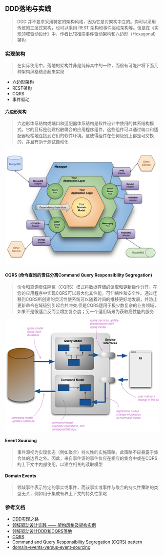 ## DDD落地与实践
> DDD 并不要求采用特定的架构风格，因为它是对架构中立的。你可以采用传统的三层式架构，也可以采用 REST 架构和事件驱动架构等。但是在《实现领域驱动设计》中，作者比较推崇事件驱动架构和六边形（Hexagonal）架构
### 实现架构
> 在实际使用中，落地的架构并非是纯粹其中的一种，而很有可能户将下面几种架构风格结合起来实现
* 六边形架构
* REST架构
* CQRS
* 事件驱动
#### 六边形架构
> 六边形体系结构或端口和适配器体系结构是软件设计中使用的体系结构模式。它的目标是创建松散耦合的应用程序组件，这些组件可以通过端口和适配器轻松地连接到它们的软件环境。这使得组件在任何级别上都是可交换的，并且有助于测试自动化

![](https://github.com/jsjchai/study-notes/blob/master/2021/%E9%97%AE%E9%A2%98%E4%B8%8E%E6%80%9D%E8%80%83/picture/hexagonal_architecture.svg)

#### CQRS (命令查询的责任分离Command Query Responsibility Segregation)
> 命令和查询责任隔离（CQRS）模式将数据存储的读取和更新操作分开。在您的应用程序中实现CQRS可以最大化其性能，可伸缩性和安全性。通过迁移到CQRS所创建的灵活性使系统可以随着时间的推移更好地发展，并防止更新命令在域级别引起合并冲突.但是CQRS适用于极少数复杂的业务领域，如果不是很适合反而会增加复杂度；另一个适用场景为获取高性能的服务

![](https://github.com/jsjchai/study-notes/blob/master/2021/%E9%97%AE%E9%A2%98%E4%B8%8E%E6%80%9D%E8%80%83/picture/cqrs.png)

#### Event Sourcing
> 事件源视为实现状态（例如聚合）持久性的实施策略。此策略不应暴露于集合体的边界之外。因此，来自事件源的事件仅应在相应的集合中或在CQRS的上下文中内部使用，以建立相关的读取模型

#### Domain Events
> 领域事件表示特定的事实或事件，而该事实或事件与聚合的持久性策略的类型无关，例如用于集成有界上下文的持久性策略

### 参考文档
* [DDD实现之路](https://www.infoq.cn/article/zgudel6rhvipjmtlyimt)
* [领域驱动设计实践 —— 架构风格及架构实例](http://www.uml.org.cn/sjms/201805031.asp?artid=20692)
* [领域驱动设计DDD和CQRS落地](https://www.jianshu.com/p/Tozpp3)
* [CQRS](https://martinfowler.com/bliki/CQRS.html)
* [Command and Query Responsibility Segregation (CQRS) pattern](https://docs.microsoft.com/en-us/azure/architecture/patterns/cqrs)
* [domain-events-versus-event-sourcing](https://www.innoq.com/en/blog/domain-events-versus-event-sourcing/)

